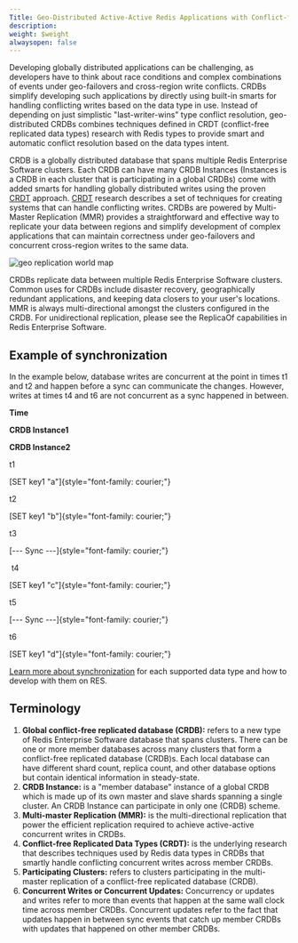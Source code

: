```yaml
---
Title: Geo-Distributed Active-Active Redis Applications with Conflict-free Replicated Databases (CRDB)
description: 
weight: $weight
alwaysopen: false
---
```

Developing globally distributed applications can be challenging, as
developers have to think about race conditions and complex combinations
of events under geo-failovers and cross-region write conflicts. CRDBs
simplify developing such applications by directly using built-in smarts
for handling conflicting writes based on the data type in use. Instead
of depending on just simplistic "last-writer-wins" type conflict
resolution, geo-distributed CRDBs combines techniques defined in CRDT
(conflict-free replicated data types) research with Redis types to
provide smart and automatic conflict resolution based on the data types
intent.

CRDB is a globally distributed database that spans multiple Redis
Enterprise Software clusters. Each CRDB can have many CRDB Instances
(Instances is a CRDB in each cluster that is participating in a global
CRDBs) come with added smarts for handling globally distributed writes
using the proven
[CRDT](https://en.wikipedia.org/wiki/Conflict-free_replicated_data_type)
approach.
[CRDT](https://en.wikipedia.org/wiki/Conflict-free_replicated_data_type)
research describes a set of techniques for creating systems that can
handle conflicting writes. CRDBs are powered by Multi-Master Replication
(MMR) provides a straightforward and effective way to replicate your
data between regions and simplify development of complex applications
that can maintain correctness under geo-failovers and concurrent
cross-region writes to the same data.

![geo replication world
map](/images/rs/crdbs.png?width=800&height=569)

CRDBs replicate data between multiple Redis Enterprise Software
clusters. Common uses for CRDBs include disaster recovery,
geographically redundant applications, and keeping data closers to your
user's locations. MMR is always multi-directional amongst the clusters
configured in the CRDB. For unidirectional replication, please see the
ReplicaOf capabilities in Redis Enterprise Software.

## Example of synchronization

In the example below, database writes are concurrent at the point in
times t1 and t2 and happen before a sync can communicate the changes.
However, writes at times t4 and t6 are not concurrent as a sync happened
in between.

**Time**

**CRDB Instance1**

**CRDB Instance2**

t1

[SET key1 "a"]{style="font-family: courier;"}

t2

[SET key1 "b"]{style="font-family: courier;"}

t3

[--- Sync ---]{style="font-family: courier;"}

 t4

[SET key1 "c"]{style="font-family: courier;"}

t5

[--- Sync ---]{style="font-family: courier;"}

t6

[SET key1 "d"]{style="font-family: courier;"}

[Learn more about
synchronization](/rs/developing/crdbs/) for
each supported data type and how to develop with them on RES.

## Terminology

1.  **Global conflict-free replicated database (CRDB):** refers to a new
    type of Redis Enterprise Software database that spans clusters.
    There can be one or more member databases across many clusters that
    form a conflict-free replicated database (CRDB)s. Each local
    database can have different shard count, replica count, and other
    database options but contain identical information in steady-state.
2.  **CRDB Instance:** is a "member database" instance of a global CRDB
    which is made up of its own master and slave shards spanning a
    single cluster. An CRDB Instance can participate in only one (CRDB)
    scheme.
3.  **Multi-master Replication (MMR):** is the multi-directional
    replication that power the efficient replication required to achieve
    active-active concurrent writes in CRDBs.
4.  **Conflict-free Replicated Data Types (CRDT):** is the underlying
    research that describes techniques used by Redis data types in CRDBs
    that smartly handle conflicting concurrent writes across member
    CRDBs.
5.  **Participating Clusters:** refers to clusters participating in the
    multi-master replication of a conflict-free replicated database
    (CRDB).
6.  **Concurrent Writes or Concurrent Updates:** Concurrency or updates
    and writes refer to more than events that happen at the same wall
    clock time across member CRDBs. Concurrent updates refer to the fact
    that updates happen in between sync events that catch up member
    CRDBs with updates that happened on other member CRDBs.
